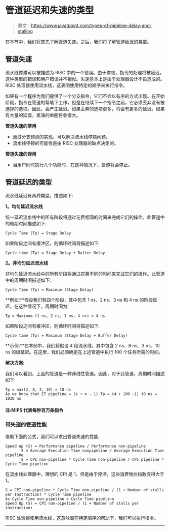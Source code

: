 # 管道延迟和失速的类型

> 原文：<https://www.javatpoint.com/types-of-pipeline-delay-and-stalling>

在本节中，我们将首先了解管道失速。之后，我们将了解管道延迟的类型。

## 管道失速

流水线停滞可以被描述为 RISC 中的一个错误。由于停顿，指令的处理将被延迟。这种类型的错误和用户错误并不相似。失速基本上是由于处理器设计不良造成的。RISC 处理器使用流水线，这表明使用特定的顺序来执行指令。

如果有一个程序为我们提供了一个分支指令，它们不会以有序的方式出现。在开始阶段，指令在管道的帮助下工作，但是在继续下一个指令之前，它必须丢弃没有被选择的选项。因此，会产生延迟。如果丢弃的选项更多，将会有更多的延迟。如果有大量的延误，表演的单圈将会很大。

**管道失速的常用**

*   通过分支预测的实现，可以解决流水线停顿问题。
*   流水线停顿的可能性是由 RISC 处理器的缺点决定的。

**管道失速的误用**

*   当用户同时执行几个功能时，在这种情况下，管道将会停止。

## 管道延迟的类型

流水线延迟有两种类型，描述如下:

**1。均匀延迟流水线**

统一延迟流水线中的所有阶段将通过花费相同的时间来完成它们的操作。此管道中的周期时间描述如下:

```
Cycle Time (Tp) = Stage Delay

```

如果阶段之间有缓冲区，则循环时间将描述如下:

```
Cycle time (Tp) = Stage Delay + Buffer Delay

```

**2。非均匀延迟流水线**

非均匀延迟流水线中的所有阶段将通过花费不同的时间来完成它们的操作。此管道中的周期时间描述如下:

```
Cycle Time (Tp) = Maximum (Stage Delay)

```

**例如:**假设我们有四个阶段，其中包含 1 ns、2 ns、3 ns 和 4 ns 的阶段延迟。在这种情况下，周期时间为:

```
Tp = Maximum (1 ns, 2 ns, 3 ns, 4 ns) = 4 ns

```

如果阶段之间有缓冲区，则循环时间将描述如下:

```
Cycle time (Tp) = Maximum (Stage Delay + Buffer Delay)

```

**示例:**在本例中，我们将假设 4 段流水线，其中包含 2 ns、8 ns、3 ns、10 ns 的级延迟。在这里，我们必须确定在上述管道中执行 100 个任务所需的时间。

**解决方案:**

我们可以看到，上面的管道是一种非线性管道。因此，对于此管道，周期时间描述如下:

```
Tp = max(2, 8, 3, 10) = 10 ns
As we know that ET pipeline = (k + n - 1) Tp = (4 + 100 -1) 10 ns = 1030 ns

```

#### 注:MIPS 代表每秒百万条指令

### 带失速的管道性能

借助下面的公式，我们可以求出管道失速的性能:

```
Speed up (S) = Performance pipeline / Performance non-pipeline
       S = Average Execution Time nonpipeline / Average Execution Time pipeline
       S = CPI non-pipeline * Cycle Time non-pipeline / CPI pipeline * Cycle Time pipeline

```

在流水线处理器中，理想的 CPI 是 1。但是由于停滞，这些消费物价指数变得大于 1。

```
S = CPI non-pipeline * Cycle Time non-pipeline / (1 + Number of stalls per Instruction) * Cycle Time pipeline
As Cycle Time non-pipeline = Cycle Time pipeline
Speed Up (S) = CPI non-pipeline / (1 + Number of stalls per instruction)

```

RISC 处理器使用流水线，这意味着在特定顺序的帮助下，我们可以执行指令。

* * *